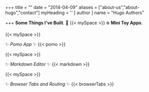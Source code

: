 +++
title = ""
date = "2014-04-09"
aliases = ["about-us","about-hugo","contact"]
myHeading = ''
[ author ]
  name = "Hugo Authors"

+++
 **Some Things I've Built**. 🦄
 {{< mySpace >}}
 ❄️ **Mini Toy Apps**. 

{{< mySpace >}}

 ✨ *Pomo App* ✨ 
{{< pomo >}}

{{< mySpace >}}

 ✨ *Markdown Editor* ✨ 
{{< markdown >}}

{{< mySpace >}}

 ✨ *Browser Tabs and Routing* ✨ 
{{< browserTabs >}}